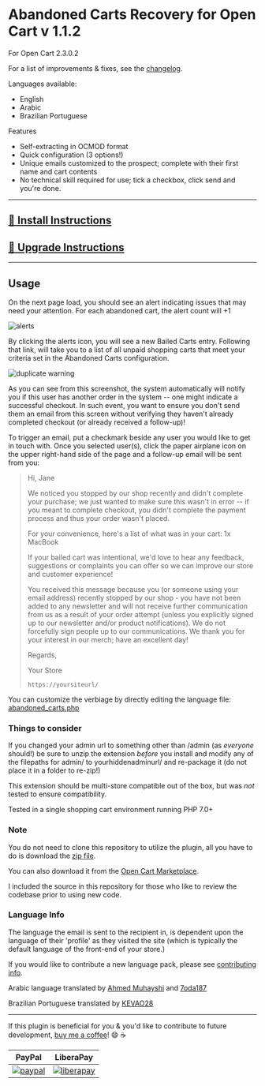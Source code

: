 # Abandoned Carts Recovery for Open Cart v 1.1.2
For Open Cart 2.3.0.2

For a list of improvements & fixes, see the [changelog](changelog.md).

Languages available:
* English
* Arabic
* Brazilian Portuguese

Features
* Self-extracting in OCMOD format
* Quick configuration (3 options!)
* Unique emails customized to the prospect; complete with their first name and cart contents
* No technical skill required for use; tick a checkbox, click send and you're done.

***


## [:link: Install Instructions](installing-instructions.md) ##

## [:link: Upgrade Instructions](upgrade-instructions.md) ##


***

## Usage ##

On the next page load, you should see an alert indicating issues that may need your attention.  For each abandoned cart, the alert count will +1

![alerts](./img/alert.png)

By clicking the alerts icon, you will see a new Bailed Carts entry.  Following that link, will take you to a list of all unpaid shopping carts that meet your criteria set in the Abandoned Carts configuration.

![duplicate warning](./img/duplicate-warning.png)

As you can see from this screenshot, the system automatically will notify you if this user has another order in the system -- one might indicate a successful checkout.  In such event, you want to ensure you don't send them an email from this screen without verifying they haven't already completed checkout (or already received a follow-up)!

To trigger an email, put a checkmark beside any user you would like to get in touch with.  Once you selected user(s), click the paper airplane icon on the upper right-hand side of the page and a follow-up email will be sent from you:
> Hi, Jane
>
> We noticed you stopped by our shop recently and didn't complete your purchase; we just wanted to make sure this wasn't in error -- if you meant to complete checkout, you didn't complete the payment process and thus your order wasn't placed.
>
> For your convenience, here's a list of what was in your cart:
1x MacBook
>
>
> If your bailed cart was intentional, we'd love to hear any feedback, suggestions or complaints you can offer so we can improve our store and customer experience!
>
>
>
> You received this message because you (or someone using your email address) recently stopped by our shop - you have not been added to any newsletter and will not receive further communication from us as a result of your order attempt (unless you explicitly signed up to our newsletter and/or product notifications). We do not forcefully sign people up to our communications.
> We thank you for your interest in our merch; have an excellent day!
>
> Regards,
>
> Your Store
>
> `https://yoursiteurl/`

You can customize the verbiage by directly editing the language file: [abandoned_carts.php](./upload/admin/language/en-gb/extension/module/abandoned_carts.php)

### Things to consider ###
If you changed your admin url to something other  than /admin (as *everyone* should!) be sure to unzip the extension *before* you install and modify any of the filepaths for admin/ to yourhiddenadminurl/ and re-package it (do not place it in a folder to re-zip!)

This extension should be multi-store compatible out of the box, but was *not* tested to ensure compatibility.

Tested in a single shopping cart environment running PHP 7.0+

### Note ###
You do not need to clone this repository to utilize the plugin, all you have to do is download the
[zip file](./../../releases).

You can also download it from the [Open Cart Marketplace](https://www.opencart.com/index.php?route=marketplace/extension/info&extension_id=33561).

I included the source in this repository for those who like to review the codebase prior to using new code.

### Language Info ###
The language the email is sent to the recipient in, is dependent upon the language of their 'profile' as they visited the site (which is typically the default language of the front-end of your store.)

If you would like to contribute a new language pack, please see [contributing info](CONTRIBUTING.md).

Arabic language translated by [Ahmed Muhayshi](https://github.com/muhayshi) and [7oda187](https://github.com/7oda187)

Brazilian Portuguese translated by [KEVAO28](https://github.com/KEVAO28)

***

If this plugin is beneficial for you & you'd like to contribute to future development, [buy me a coffee](https://www.paypal.me/z0m8i3)! :smile: :coffee:

| PayPal | LiberaPay |
| --- | --- |
| [![paypal](./img/paypal.png)](https://www.paypal.me/z0m8i3) |  [![liberapay](./img/liberapay.svg)](https://liberapay.com/~34984/donate)
